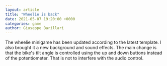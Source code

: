 ```yaml
---
layout: article
title: "Wheelie is back"
date: 2021-05-07 19:20:00 +0000
categories: game
author: Giuseppe Barillari
---
```


The wheelie minigame has been updated according to the latest template. I also brought it a new background and sound effects.
The main change is that the bike's tilt angle is controlled using the up and down buttons instead of the potentiometer.
That is not to interfere with the audio control.
